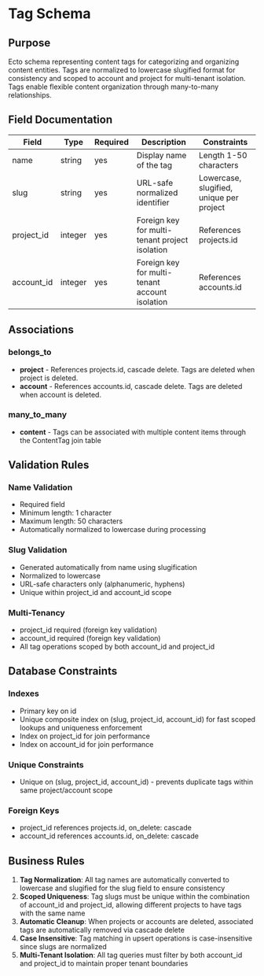 # Tag Schema

## Purpose

Ecto schema representing content tags for categorizing and organizing content entities. Tags are normalized to lowercase slugified format for consistency and scoped to account and project for multi-tenant isolation. Tags enable flexible content organization through many-to-many relationships.

## Field Documentation

| Field | Type | Required | Description | Constraints |
|-------|------|----------|-------------|-------------|
| name | string | yes | Display name of the tag | Length 1-50 characters |
| slug | string | yes | URL-safe normalized identifier | Lowercase, slugified, unique per project |
| project_id | integer | yes | Foreign key for multi-tenant project isolation | References projects.id |
| account_id | integer | yes | Foreign key for multi-tenant account isolation | References accounts.id |

## Associations

### belongs_to
- **project** - References projects.id, cascade delete. Tags are deleted when project is deleted.
- **account** - References accounts.id, cascade delete. Tags are deleted when account is deleted.

### many_to_many
- **content** - Tags can be associated with multiple content items through the ContentTag join table

## Validation Rules

### Name Validation
- Required field
- Minimum length: 1 character
- Maximum length: 50 characters
- Automatically normalized to lowercase during processing

### Slug Validation
- Generated automatically from name using slugification
- Normalized to lowercase
- URL-safe characters only (alphanumeric, hyphens)
- Unique within project_id and account_id scope

### Multi-Tenancy
- project_id required (foreign key validation)
- account_id required (foreign key validation)
- All tag operations scoped by both account_id and project_id

## Database Constraints

### Indexes
- Primary key on id
- Unique composite index on (slug, project_id, account_id) for fast scoped lookups and uniqueness enforcement
- Index on project_id for join performance
- Index on account_id for join performance

### Unique Constraints
- Unique on (slug, project_id, account_id) - prevents duplicate tags within same project/account scope

### Foreign Keys
- project_id references projects.id, on_delete: cascade
- account_id references accounts.id, on_delete: cascade

## Business Rules

1. **Tag Normalization**: All tag names are automatically converted to lowercase and slugified for the slug field to ensure consistency
2. **Scoped Uniqueness**: Tag slugs must be unique within the combination of account_id and project_id, allowing different projects to have tags with the same name
3. **Automatic Cleanup**: When projects or accounts are deleted, associated tags are automatically removed via cascade delete
4. **Case Insensitive**: Tag matching in upsert operations is case-insensitive since slugs are normalized
5. **Multi-Tenant Isolation**: All tag queries must filter by both account_id and project_id to maintain proper tenant boundaries